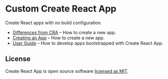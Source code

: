 # Custom Create React App

Create React apps with no build configuration.

- [Differences from CRA](https://github.com/mediamonks/cra-template-mm-base) – How to create a new app.
- [Creating an App](#creating-an-app) – How to create a new app.
- [User Guide](https://facebook.github.io/create-react-app/) – How to develop apps bootstrapped with Create React App.

## License

Create React App is open source software [licensed as MIT](https://github.com/facebook/create-react-app/blob/master/LICENSE).
